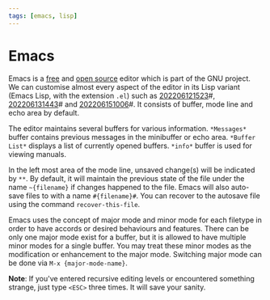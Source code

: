 ```yaml
---
tags: [emacs, lisp]
---
```


# Emacs

Emacs is a [free](202110161030.md) and [open source](202110161031.md) editor which is part of the GNU project. We can customise almost every aspect of the editor in its Lisp variant (Emacs Lisp, with the extension `.el`) such as [202206121523](202206121523.md)#, [202206131443](202206131443.md)# and [202206151006](202206151006.md)#. It consists of buffer, mode line and echo area by default.

The editor maintains several buffers for various information. `*Messages*` buffer contains previous messages in the minibuffer or echo area. `*Buffer List*` displays a list of currently opened buffers. `*info*` buffer is used for viewing manuals.

In the left most area of the mode line, unsaved change(s) will be indicated by `**`. By default, it will maintain the previous state of the file under the name `~{filename}` if changes happened to the file. Emacs will also auto-save files to with a name `#{filename}#`. You can recover to the autosave file using the command `recover-this-file`.

Emacs uses the concept of major mode and minor mode for each filetype in order to have accords or desired behaviours and features. There can be only one major mode exist for a buffer, but it is allowed to have multiple minor modes for a single buffer. You may treat these minor modes as the modification or enhancement to the major mode. Switching major mode can be done via `M-x {major-mode-name}`.

**Note**: If you've entered recursive editing levels or encountered something strange, just type `<ESC>` three times. It will save your sanity.